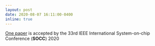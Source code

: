 ```yaml
---
layout: post
date: 2020-08-07 16:11:00-0400
inline: true
---
```

<a href="https://ieeexplore.ieee.org/abstract/document/9524757">One paper</a> is accepted by the 33rd IEEE International System-on-chip Conference (<b>SOCC</b>) 2020